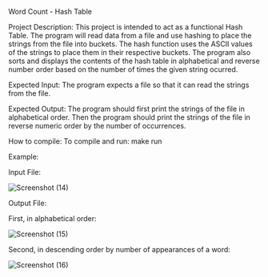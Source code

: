 Word Count - Hash Table

Project Description:
This project is intended to act as a functional Hash Table.
The program will read data from a file and use hashing to place the strings from the file into buckets.
The hash function uses the ASCII values of the strings to place them in their respective buckets.
The program also sorts and displays the contents of the hash table in alphabetical and reverse number order based on the number of times the given string ocurred.

Expected Input:
The program expects a file so that it can read the strings from the file.

Expected Output:
The program should first print the strings of the file in alphabetical order.
Then the program should print the strings of the file in reverse numeric order by the number of occurrences.

How to compile: 
To compile and run: make run


Example:

Input File:

![Screenshot (14)](https://user-images.githubusercontent.com/84202362/178781513-21f5c300-2b93-4911-abf1-1b0a20e19459.png)


Output File:

First, in alphabetical order:

![Screenshot (15)](https://user-images.githubusercontent.com/84202362/178783748-0482a0d7-af81-45f7-849b-4e099a9b9539.png)

Second, in descending order by number of appearances of a word:

![Screenshot (16)](https://user-images.githubusercontent.com/84202362/178783969-7a9b2246-9e89-46d1-b7ce-83123656a669.png)
